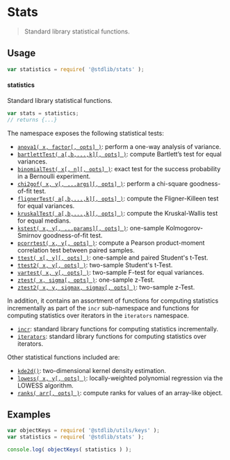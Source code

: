 <!--

@license Apache-2.0

Copyright (c) 2018 The Stdlib Authors.

Licensed under the Apache License, Version 2.0 (the "License");
you may not use this file except in compliance with the License.
You may obtain a copy of the License at

   http://www.apache.org/licenses/LICENSE-2.0

Unless required by applicable law or agreed to in writing, software
distributed under the License is distributed on an "AS IS" BASIS,
WITHOUT WARRANTIES OR CONDITIONS OF ANY KIND, either express or implied.
See the License for the specific language governing permissions and
limitations under the License.

-->

# Stats

> Standard library statistical functions.

<section class="usage">

## Usage

```javascript
var statistics = require( '@stdlib/stats' );
```

#### statistics

Standard library statistical functions.

```javascript
var stats = statistics;
// returns {...}
```

The namespace exposes the following statistical tests:

<!-- <toc pattern="+(*test*|chi2gof|anova1)"> -->

<div class="namespace-toc">

-   <span class="signature">[`anova1( x, factor[, opts] )`][@stdlib/stats/anova1]</span><span class="delimiter">: </span><span class="description">perform a one-way analysis of variance.</span>
-   <span class="signature">[`bartlettTest( a[,b,...,k][, opts] )`][@stdlib/stats/bartlett-test]</span><span class="delimiter">: </span><span class="description">compute Bartlett’s test for equal variances.</span>
-   <span class="signature">[`binomialTest( x[, n][, opts] )`][@stdlib/stats/binomial-test]</span><span class="delimiter">: </span><span class="description">exact test for the success probability in a Bernoulli experiment.</span>
-   <span class="signature">[`chi2gof( x, y[, ...args][, opts] )`][@stdlib/stats/chi2gof]</span><span class="delimiter">: </span><span class="description">perform a chi-square goodness-of-fit test.</span>
-   <span class="signature">[`flignerTest( a[,b,...,k][, opts] )`][@stdlib/stats/fligner-test]</span><span class="delimiter">: </span><span class="description">compute the Fligner-Killeen test for equal variances.</span>
-   <span class="signature">[`kruskalTest( a[,b,...,k][, opts] )`][@stdlib/stats/kruskal-test]</span><span class="delimiter">: </span><span class="description">compute the Kruskal-Wallis test for equal medians.</span>
-   <span class="signature">[`kstest( x, y[, ...params][, opts] )`][@stdlib/stats/kstest]</span><span class="delimiter">: </span><span class="description">one-sample Kolmogorov-Smirnov goodness-of-fit test.</span>
-   <span class="signature">[`pcorrtest( x, y[, opts] )`][@stdlib/stats/pcorrtest]</span><span class="delimiter">: </span><span class="description">compute a Pearson product-moment correlation test between paired samples.</span>
-   <span class="signature">[`ttest( x[, y][, opts] )`][@stdlib/stats/ttest]</span><span class="delimiter">: </span><span class="description">one-sample and paired Student's t-Test.</span>
-   <span class="signature">[`ttest2( x, y[, opts] )`][@stdlib/stats/ttest2]</span><span class="delimiter">: </span><span class="description">two-sample Student's t-Test.</span>
-   <span class="signature">[`vartest( x, y[, opts] )`][@stdlib/stats/vartest]</span><span class="delimiter">: </span><span class="description">two-sample F-test for equal variances.</span>
-   <span class="signature">[`ztest( x, sigma[, opts] )`][@stdlib/stats/ztest]</span><span class="delimiter">: </span><span class="description">one-sample z-Test.</span>
-   <span class="signature">[`ztest2( x, y, sigmax, sigmay[, opts] )`][@stdlib/stats/ztest2]</span><span class="delimiter">: </span><span class="description">two-sample z-Test.</span>

</div>

<!-- </toc> -->

In addition, it contains an assortment of functions for computing statistics incrementally as part of the `incr` sub-namespace and functions for computing statistics over iterators in the `iterators` namespace.

<!-- <toc pattern="+(incr|iter)"> -->

<div class="namespace-toc">

-   <span class="signature">[`incr`][@stdlib/stats/incr]</span><span class="delimiter">: </span><span class="description">standard library functions for computing statistics incrementally.</span>
-   <span class="signature">[`iterators`][@stdlib/stats/iter]</span><span class="delimiter">: </span><span class="description">standard library functions for computing statistics over iterators.</span>

</div>

<!-- </toc> -->

Other statistical functions included are:

<!-- <toc pattern="*" ignore="+(*test*|chi2gof|anova1)" ignore="incr" ignore="iterators" > -->

<div class="namespace-toc">

-   <span class="signature">[`kde2d()`][@stdlib/stats/kde2d]</span><span class="delimiter">: </span><span class="description">two-dimensional kernel density estimation.</span>
-   <span class="signature">[`lowess( x, y[, opts] )`][@stdlib/stats/lowess]</span><span class="delimiter">: </span><span class="description">locally-weighted polynomial regression via the LOWESS algorithm.</span>
-   <span class="signature">[`ranks( arr[, opts] )`][@stdlib/stats/ranks]</span><span class="delimiter">: </span><span class="description">compute ranks for values of an array-like object.</span>

</div>

<!-- </toc> -->

</section>

<!-- /.usage -->

<section class="examples">

## Examples

<!-- TODO: better examples -->

<!-- eslint no-undef: "error" -->

```javascript
var objectKeys = require( '@stdlib/utils/keys' );
var statistics = require( '@stdlib/stats' );

console.log( objectKeys( statistics ) );
```

</section>

<!-- /.examples -->

<section class="links">

<!-- <toc-links> -->

[@stdlib/stats/kde2d]: https://github.com/stdlib-js/stdlib/tree/develop/lib/node_modules/%40stdlib/stats/kde2d

[@stdlib/stats/lowess]: https://github.com/stdlib-js/stdlib/tree/develop/lib/node_modules/%40stdlib/stats/lowess

[@stdlib/stats/ranks]: https://github.com/stdlib-js/stdlib/tree/develop/lib/node_modules/%40stdlib/stats/ranks

[@stdlib/stats/incr]: https://github.com/stdlib-js/stdlib/tree/develop/lib/node_modules/%40stdlib/stats/incr

[@stdlib/stats/iter]: https://github.com/stdlib-js/stdlib/tree/develop/lib/node_modules/%40stdlib/stats/iter

[@stdlib/stats/anova1]: https://github.com/stdlib-js/stdlib/tree/develop/lib/node_modules/%40stdlib/stats/anova1

[@stdlib/stats/bartlett-test]: https://github.com/stdlib-js/stdlib/tree/develop/lib/node_modules/%40stdlib/stats/bartlett-test

[@stdlib/stats/binomial-test]: https://github.com/stdlib-js/stdlib/tree/develop/lib/node_modules/%40stdlib/stats/binomial-test

[@stdlib/stats/chi2gof]: https://github.com/stdlib-js/stdlib/tree/develop/lib/node_modules/%40stdlib/stats/chi2gof

[@stdlib/stats/fligner-test]: https://github.com/stdlib-js/stdlib/tree/develop/lib/node_modules/%40stdlib/stats/fligner-test

[@stdlib/stats/kruskal-test]: https://github.com/stdlib-js/stdlib/tree/develop/lib/node_modules/%40stdlib/stats/kruskal-test

[@stdlib/stats/kstest]: https://github.com/stdlib-js/stdlib/tree/develop/lib/node_modules/%40stdlib/stats/kstest

[@stdlib/stats/pcorrtest]: https://github.com/stdlib-js/stdlib/tree/develop/lib/node_modules/%40stdlib/stats/pcorrtest

[@stdlib/stats/ttest]: https://github.com/stdlib-js/stdlib/tree/develop/lib/node_modules/%40stdlib/stats/ttest

[@stdlib/stats/ttest2]: https://github.com/stdlib-js/stdlib/tree/develop/lib/node_modules/%40stdlib/stats/ttest2

[@stdlib/stats/vartest]: https://github.com/stdlib-js/stdlib/tree/develop/lib/node_modules/%40stdlib/stats/vartest

[@stdlib/stats/ztest]: https://github.com/stdlib-js/stdlib/tree/develop/lib/node_modules/%40stdlib/stats/ztest

[@stdlib/stats/ztest2]: https://github.com/stdlib-js/stdlib/tree/develop/lib/node_modules/%40stdlib/stats/ztest2

<!-- </toc-links> -->

</section>

<!-- /.links -->
